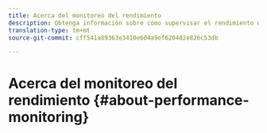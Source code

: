 ```yaml
---
title: Acerca del monitoreo del rendimiento
description: Obtenga información sobre cómo supervisar el rendimiento de las instancias en el Panel de control
translation-type: tm+mt
source-git-commit: cff541a89363e3410e604a9ef620482e826c53db

---
```



# Acerca del monitoreo del rendimiento {#about-performance-monitoring}


